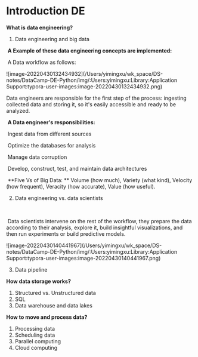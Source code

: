 

# Introduction DE

**What is data engineering?**

1. Data engineering and big data



​		**A Example of these data engineering concepts are implemented:**

​		A Data workflow as follows: 

![image-20220430132434932](/Users/yimingxu/wk_space/DS-notes/DataCamp-DE-Python/img/:Users:yimingxu:Library:Application Support:typora-user-images:image-20220430132434932.png)

Data engineers are responsible for the first step of the process: ingesting collected data and storing it, so it's easily accessible and ready to be analyzed.



​		**A Data engineer's responsibilities:**

​		Ingest data from different sources

​		Optimize the databases for analysis

​		Manage data corruption

​		Develop, construct, test, and maintain data architectures



​		**Five Vs of Big Data: ** Volume (how much), Variety (what kind), Velocity (how frequent), Veracity 		(how accurate), Value (how useful).



2. Data engineering vs. data scientists

​		

​		Data scientists intervene on the rest of the workflow, they prepare the data according to their analysis, explore it, build insightful visualizations, and then run experiments or build predictive models. 

![image-20220430140441967](/Users/yimingxu/wk_space/DS-notes/DataCamp-DE-Python/img/:Users:yimingxu:Library:Application Support:typora-user-images:image-20220430140441967.png)

3. Data pipeline





**How data storage works?**

1. Structured vs. Unstructured data
2. SQL
3. Data warehouse and data lakes



**How to move and process data?**

1. Processing data
2. Scheduling data
3. Parallel computing
4. Cloud computing